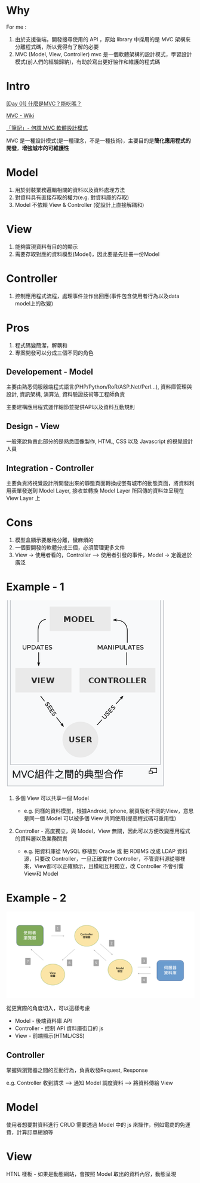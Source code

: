 # Why

For me : 

1. 由於支援後端，開發搜尋使用的 API ，原始 library 中採用的是 MVC 架構來分離程式碼，所以覺得有了解的必要
2. MVC (Model, View, Controller) mvc 是一個軟體架構的設計模式，學習設計模式(前人們的經驗歸納)，有助於寫出更好協作和維護的程式碼

# Intro

[[Day 01] 什麼是MVC？能吃嗎？](https://ithelp.ithome.com.tw/articles/10191216)

[MVC - Wiki](https://zh.wikipedia.org/wiki/MVC)

[「筆記」- 何謂 MVC 軟體設計模式](https://medium.com/pierceshih/%E7%AD%86%E8%A8%98-%E4%BD%95%E8%AC%82-mvc-%E8%BB%9F%E9%AB%94%E8%A8%AD%E8%A8%88%E6%A8%A1%E5%BC%8F-af1ff10901e6)


MVC 是一種設計模式(是一種理念，不是一種技術)，主要目的是**簡化應用程式的開發**，**增強城市的可維護性**

# Model 

1. 用於封裝業務邏輯相關的資料以及資料處理方法
2. 對資料具有直接存取的權力(e.g. 對資料庫的存取)
3. Model 不依賴 View & Controller (從設計上直接解耦和)

# View

1. 能夠實現資料有目的的顯示
2. 需要存取對應的資料模型(Model)，因此要是先註冊一份Model

# Controller

1. 控制應用程式流程，處理事件並作出回應(事件包含使用者行為以及data model上的改變)

# Pros

1. 程式碼變簡潔，解耦和
2. 專案開發可以分成三個不同的角色

## Developement - Model

主要由熟悉伺服器端程式語言(PHP/Python/RoR/ASP.Net/Perl...), 資料庫管理與設計, 資訊架構, 演算法, 資料驗證技術等工程師負責

主要建構應用程式運作細節並提供API以及資料互動規則

## Design - View

一般來說負責此部分的是熟悉圖像製作, HTML, CSS 以及 Javascript 的視覺設計人員

## Integration - Controller

主要負責將視覺設計所開發出來的靜態頁面轉換成嵌有城市的動態頁面，將資料利用表單發送到 Model Layer, 接收並轉換 Model Layer 所回傳的資料並呈現在 View Layer 上

# Cons

1. 模型盒顯示要嚴格分離，蠻麻煩的
2. 一個要開發的軟體分成三個，必須管理更多文件
3. View -> 使用者看的，Controller --> 使用者引發的事件，Model -> 定義過於廣泛

# Example - 1

<img src='../assets/mvc_1.png'></img>

1. 多個 View 可以共享一個 Model 

   - e.g. 同樣的資料模型，根據Android, Iphone, 網頁版有不同的View，意思是同一個 Model 可以被多個 View 共同使用(提高程式碼可重用性)


2. Controller - 高度獨立，與 Model，View 無關，因此可以方便改變應用程式的資料層以及業務關責

   - e.g. 把資料庫從 MySQL 移植到 Oracle 或 把 RDBMS 改成 LDAP 資料源，只要改 Controller，一旦正確實作 Controller，不管資料源從哪裡來，View都可以正確顯示，且模組互相獨立，改 Controller 不會引響 View和 Model


# Example - 2

<img src='../assets/mvc_2.png'></img>

從更實際的角度切入，可以這樣考慮

* Model - 後端資料庫 API
* Controller - 控制 API 資料庫街口的 js
* View - 前端顯示(HTML/CSS)

## Controller

掌握與瀏覽器之間的互動行為，負責收發Request, Response

e.g. Controller 收到請求 --> 通知 Model 調度資料 --> 將資料傳給 View

# Model

使用者想要對資料進行 CRUD 需要透過 Model 中的 js 來操作，例如電商的免運費，計算訂單總額等

# View 

HTNL 樣板 - 如果是動態網站，會按照 Model 取出的資料內容，動態呈現